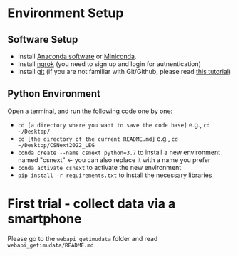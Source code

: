 # Environment Setup

## Software Setup

- Install [Anaconda software](https://www.anaconda.com/) or [Miniconda](https://docs.conda.io/en/latest/miniconda.html).
- Install [ngrok](https://ngrok.com/download) (you need to sign up and login for autnentication)
- Install [git](https://github.com/git-guides/install-git) (if you are not familiar with Git/Github, please read [this tutorial](https://product.hubspot.com/blog/git-and-github-tutorial-for-beginners))

## Python Environment

Open a terminal, and run the following code one by one:

- `cd [a directory where you want to save the code base]` e.g., `cd ~/Desktop/`
- `cd [the directory of the current README.md]` e.g., `cd ~/Desktop/CSNext2022_LEG`
- `conda create --name csnext python=3.7` to install a new environment named "csnext" <- you can also replace it with a name you prefer
- `conda activate csnext` to activate the new environment
- `pip install -r requirements.txt` to install the necessary libraries

# First trial - collect data via a smartphone

Please go to the `webapi_getimudata` folder and read `webapi_getimudata/README.md`